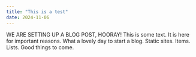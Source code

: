 ```yaml
---
title: "This is a test"
date: 2024-11-06
---
```

WE ARE SETTING UP A BLOG POST, HOORAY!
This is some text. It is here for important reasons. What a lovely day to start a blog.
Static sites.
Items.
Lists.
Good things to come.
